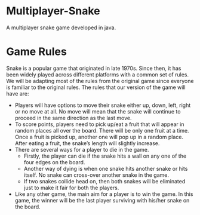 # Multiplayer-Snake
A multiplayer snake game developed in java.

# Game Rules

Snake is a popular game that originated in late 1970s. Since then, it has been widely played across different platforms with a common set of rules. We will be adapting most of the rules from the original game since everyone is familiar to the original rules. The rules that our version of the game will have are:
* Players will have options to move their snake either up, down, left, right or no move at all. No move will mean that the snake will continue to proceed in the same direction as the last move.
* To score points, players need to pick up/eat a fruit that will appear in random places all over the board. There will be only one fruit at a time. Once a fruit is picked up, another one will pop up in a random place. After eating a fruit, the snake’s length will slightly increase.
* There are several ways for a player to die in the game. 
	* Firstly, the player can die if the snake hits a wall on any one of the four edges on the board. 
	* Another way of dying is when one snake hits another snake or hits itself. No snake can cross-over another snake in the game.
	* If two snakes collide head on, then both snakes will be eliminated just to make it fair for both the players.
* Like any other game, the main aim for a player is to win the game. In this game, the winner will be the last player surviving with his/her snake on the board.
